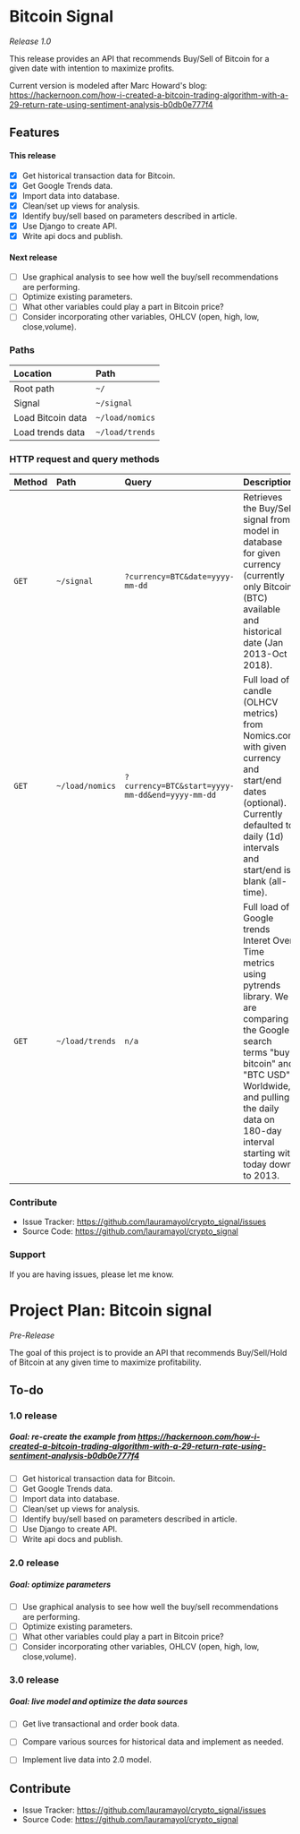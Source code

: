 # Bitcoin Signal
*Release 1.0*

This release provides an API that recommends Buy/Sell of Bitcoin for a given date with intention to maximize profits.

Current version is modeled after Marc Howard's blog: https://hackernoon.com/how-i-created-a-bitcoin-trading-algorithm-with-a-29-return-rate-using-sentiment-analysis-b0db0e777f4

## Features

#### This release
- [x] Get historical transaction data for Bitcoin.
- [x] Get Google Trends data.
- [x] Import data into database.
- [x] Clean/set up views for analysis.
- [x] Identify buy/sell based on parameters described in article.
- [x] Use Django to create API.
- [x] Write api docs and publish.

#### Next release

- [ ] Use graphical analysis to see how well the buy/sell recommendations are performing.
- [ ] Optimize existing parameters.
- [ ] What other variables could play a part in Bitcoin price?
- [ ] Consider incorporating other variables, OHLCV (open, high, low, close,volume).

### Paths

| Location | Path |
| :-- | :-- |
| Root path | `~/`|
| Signal | `~/signal`|
| Load Bitcoin data | `~/load/nomics`|
| Load trends data | `~/load/trends`|

### HTTP request and query methods

| Method | Path | Query | Description | Examples |
| :-- | :-- | :-- | :-- | :-- |
| `GET` | `~/signal` | `?currency=BTC&date=yyyy-mm-dd` | Retrieves the Buy/Sell signal from model in database for given currency (currently only Bitcoin (BTC) available and historical date (Jan 2013-Oct 2018). | `~/signal?currency=BTC&date=2018-08-15` |
| `GET` | `~/load/nomics` | `?currency=BTC&start=yyyy-mm-dd&end=yyyy-mm-dd` | Full load of candle (OLHCV metrics) from Nomics.com with given currency and start/end dates (optional). Currently defaulted to daily (1d) intervals and start/end is blank (all-time). | `~~/load/nomics?currency=BTC&start=2018-01-01` |
| `GET` | `~/load/trends` | `n/a` | Full load of Google trends Interet Over Time metrics using pytrends library. We are comparing the Google search terms "buy bitcoin" and "BTC USD" Worldwide, and pulling the daily data on 180-day interval starting with today down to 2013.  | `~~/load/trends` |

### Contribute

- Issue Tracker: https://github.com/lauramayol/crypto_signal/issues
- Source Code: https://github.com/lauramayol/crypto_signal


### Support


If you are having issues, please let me know.



# Project Plan: Bitcoin signal
*Pre-Release*


The goal of this project is to provide an API that recommends Buy/Sell/Hold of Bitcoin at any given time to maximize profitability.

## To-do

### 1.0 release
##### Goal: re-create the example from https://hackernoon.com/how-i-created-a-bitcoin-trading-algorithm-with-a-29-return-rate-using-sentiment-analysis-b0db0e777f4

- [ ] Get historical transaction data for Bitcoin.
- [ ] Get Google Trends data.
- [ ] Import data into database.
- [ ] Clean/set up views for analysis.
- [ ] Identify buy/sell based on parameters described in article.
- [ ] Use Django to create API.
- [ ] Write api docs and publish.

### 2.0 release
##### Goal: optimize parameters
- [ ] Use graphical analysis to see how well the buy/sell recommendations are performing.
- [ ] Optimize existing parameters.
- [ ] What other variables could play a part in Bitcoin price?
- [ ] Consider incorporating other variables, OHLCV (open, high, low, close,volume).

### 3.0 release
##### Goal: live model and optimize the data sources
- [ ] Get live transactional and order book data.
- [ ] Compare various sources for historical data and implement as needed.
- [ ] Implement live data into 2.0 model.




## Contribute

- Issue Tracker: https://github.com/lauramayol/crypto_signal/issues
- Source Code: https://github.com/lauramayol/crypto_signal
